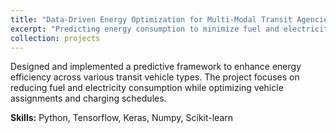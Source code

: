```yaml
---
title: "Data-Driven Energy Optimization for Multi-Modal Transit Agencies"
excerpt: "Predicting energy consumption to minimize fuel and electricity use, enabling optimal vehicle-to-trip assignments and charging schedules.<br/><img src='/images/energy_optimization.png'>"
collection: projects
---
```


Designed and implemented a predictive framework to enhance energy efficiency across various transit vehicle types. The project focuses on reducing fuel and electricity consumption while optimizing vehicle assignments and charging schedules.

**Skills:** Python, Tensorflow, Keras, Numpy, Scikit-learn
